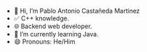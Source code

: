 - 👋 Hi, I’m Pablo Antonio Castañeda Martinez
- ✅ C++ knowledge.
- 🌐 Backend web developer.
- 🌱 I’m currently learning Java.
- 😄 Pronouns: He/Him

<!---
PabloCastanedaMartinez/PabloCastanedaMartinez is a ✨ special ✨ repository because its `README.md` (this file) appears on your GitHub profile.
You can click the Preview link to take a look at your changes.
--->
